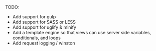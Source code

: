 TODO:
- Add support for gulp
- Add support for SASS or LESS
- Add support for uglify & minify
- Add a template engine so that views can use server side variables, conditionals, and loops
- Add request logging / winston